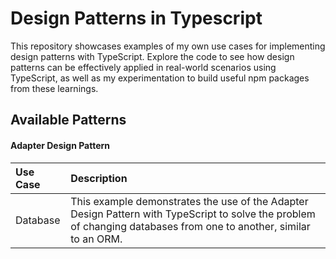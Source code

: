 # Design Patterns in Typescript

This repository showcases examples of my own use cases for implementing design patterns with TypeScript. Explore the code to see how design patterns can be effectively applied in real-world scenarios using TypeScript, as well as my experimentation to build useful npm packages from these learnings.

## Available Patterns

#### Adapter Design Pattern

| Use Case | Description                                                                                                                                                        |
| :------- | :----------------------------------------------------------------------------------------------------------------------------------------------------------------- |
| Database | This example demonstrates the use of the Adapter Design Pattern with TypeScript to solve the problem of changing databases from one to another, similar to an ORM. |
